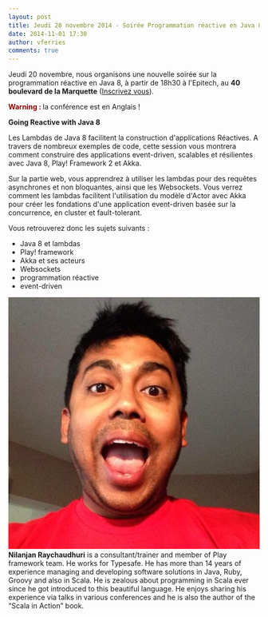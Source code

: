 ```yaml
---
layout: post
title: Jeudi 20 novembre 2014 - Soirée Programmation réactive en Java 8 !
date: 2014-11-01 17:30
author: vferries
comments: true
---
```


Jeudi 20 novembre, nous organisons une nouvelle soirée sur la programmation réactive en Java 8, à partir de 18h30 à l'Epitech, au **40 boulevard de la Marquette** ([Inscrivez vous](http://jugevents.org/jugevents/event/show.html?id=55010)).

<span style="color:darkred; font-weight:bold">Warning : </span>la conférence est en Anglais !

**Going Reactive with Java 8**


Les Lambdas de Java 8 facilitent la construction d'applications Réactives. A travers de nombreux exemples de code, cette session vous montrera comment construire des applications event-driven, scalables et résilientes avec Java 8, Play! Framework 2 et Akka. 

Sur la partie web, vous apprendrez à utiliser les lambdas pour des requêtes asynchrones et non bloquantes, ainsi que les Websockets. Vous verrez comment les lambdas facilitent l'utilisation du modèle d'Actor avec Akka pour créer les fondations d'une application event-driven basée sur la concurrence, en cluster et fault-tolerant.

Vous retrouverez donc les sujets suivants :

* Java 8 et lambdas
* Play! framework
* Akka et ses acteurs
* Websockets
* programmation réactive
* event-driven

![Nilanjan](/images/NilanjanRaychaudhuri.jpg)
**Nilanjan Raychaudhuri** is a consultant/trainer and member of Play framework team. He works for Typesafe. He has more than 14 years of experience managing and developing software solutions in Java, Ruby, Groovy and also in Scala. He is zealous about programming in Scala ever since he got introduced to this beautiful language. He enjoys sharing his experience via talks in various conferences and he is also the author of the “Scala in Action” book.
